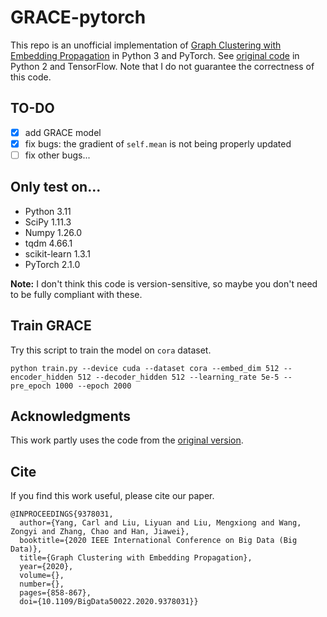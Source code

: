# GRACE-pytorch
This repo is an unofficial implementation of [Graph Clustering with Embedding Propagation](https://cs.emory.edu/~jyang71/files/grace.pdf) in Python 3 and PyTorch. See [original code](https://github.com/yangji9181/GRACE) in Python 2 and TensorFlow. Note that I do not guarantee the correctness of this code.


## TO-DO

- [x] add GRACE model
- [x] fix bugs: the gradient of `self.mean` is not being properly updated
- [ ] fix other bugs...

## Only test on...

- Python 3.11
- SciPy 1.11.3
- Numpy 1.26.0
- tqdm 4.66.1
- scikit-learn 1.3.1
- PyTorch 2.1.0

**Note:** I don't think this code is version-sensitive, so maybe you don't need to be fully compliant with these.


## Train GRACE

Try this script to train the model on `cora` dataset.
```shell
python train.py --device cuda --dataset cora --embed_dim 512 --encoder_hidden 512 --decoder_hidden 512 --learning_rate 5e-5 --pre_epoch 1000 --epoch 2000
```

## Acknowledgments

This work partly uses the code from the [original version](https://github.com/yangji9181/GRACE).

## Cite

If you find this work useful, please cite our paper.
```
@INPROCEEDINGS{9378031,
  author={Yang, Carl and Liu, Liyuan and Liu, Mengxiong and Wang, Zongyi and Zhang, Chao and Han, Jiawei},
  booktitle={2020 IEEE International Conference on Big Data (Big Data)}, 
  title={Graph Clustering with Embedding Propagation}, 
  year={2020},
  volume={},
  number={},
  pages={858-867},
  doi={10.1109/BigData50022.2020.9378031}}
```
